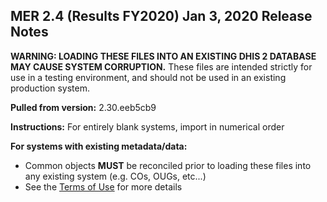 ## MER 2.4 (Results FY2020) Jan 3, 2020 Release Notes

**WARNING: LOADING THESE FILES INTO AN EXISTING DHIS 2 DATABASE MAY CAUSE SYSTEM CORRUPTION.** These files are intended strictly for use in a testing environment, and should not be used in an existing production system.

**Pulled from version:** 2.30.eeb5cb9

**Instructions:** For entirely blank systems, import in numerical order

**For systems with existing metadata/data:** 

 - Common objects **MUST** be reconciled prior to loading these files into any existing system (e.g. COs, OUGs, etc...)
 - See the [Terms of Use](https://github.com/pepfar-datim/DATIM-MER-METADATA/blob/master/README.md) for more details
